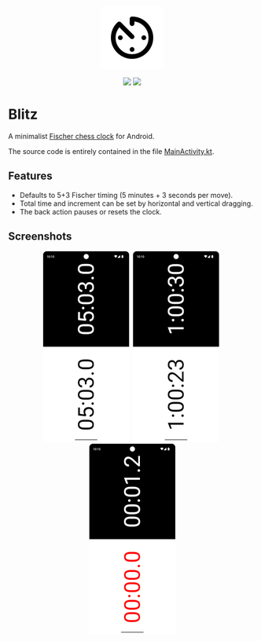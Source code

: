 <p align="center">
    <img src="https://raw.githubusercontent.com/ldeso/blitz/master/metadata/en-US/images/icon.png" height="128">
</p>

<p align="center">
    <a href="https://github.com/ldeso/blitz/releases/latest" alt="Latest release">
        <img src="https://img.shields.io/github/release/ldeso/blitz.svg?logo=github" /></a>
    <a href="https://f-droid.org/packages/net.leodesouza.blitz/" alt="F-Droid listing">
        <img src="https://img.shields.io/f-droid/v/net.leodesouza.blitz?logo=F-Droid" /></a>
</p>

# Blitz

A minimalist [Fischer chess clock](https://en.wikipedia.org/wiki/Fischer_clock) for Android.

The source code is entirely contained in the file [MainActivity.kt](app/src/main/java/net/leodesouza/blitz/MainActivity.kt).

## Features

- Defaults to 5+3 Fischer timing (5 minutes + 3 seconds per move).
- Total time and increment can be set by horizontal and vertical dragging.
- The back action pauses or resets the clock.

## Screenshots

<p align="center">
    <img src="https://raw.githubusercontent.com/ldeso/blitz/master/metadata/en-US/images/phoneScreenshots/1.png" height="389">&nbsp;
    <img src="https://raw.githubusercontent.com/ldeso/blitz/master/metadata/en-US/images/phoneScreenshots/2.png" height="389">&nbsp;
    <img src="https://raw.githubusercontent.com/ldeso/blitz/master/metadata/en-US/images/phoneScreenshots/3.png" height="389">
</p>
